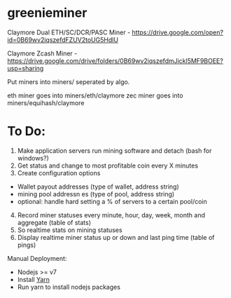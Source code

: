 # greenieminer

Claymore Dual ETH/SC/DCR/PASC Miner - https://drive.google.com/open?id=0B69wv2iqszefdFZUV2toUG5HdlU

Claymore Zcash Miner - https://drive.google.com/drive/folders/0B69wv2iqszefdmJickl5MF9BOEE?usp=sharing

Put miners into miners/ seperated by algo.

eth miner goes into miners/eth/claymore
zec miner goes into miners/equihash/claymore

# To Do:

1. Make application servers run mining software and detach (bash for windows?)
2. Get status and change to most profitable coin every X minutes
3. Create configuration options
  - Wallet payout addresses (type of wallet, address string)
  - mining pool addressn
  es (type of pool, address string)
  - optional: handle hard setting a % of servers to a certain pool/coin
4. Record miner statuses every minute, hour, day, week, month and aggregate (table of stats)
5. So realtime stats on mining statuses
6. Display realtime miner status up or down and last ping time (table of pings)

Manual Deployment:

- Nodejs >= v7
- Install [Yarn](https://yarnpkg.com/lang/en/docs/install/)
- Run yarn to install nodejs packages
